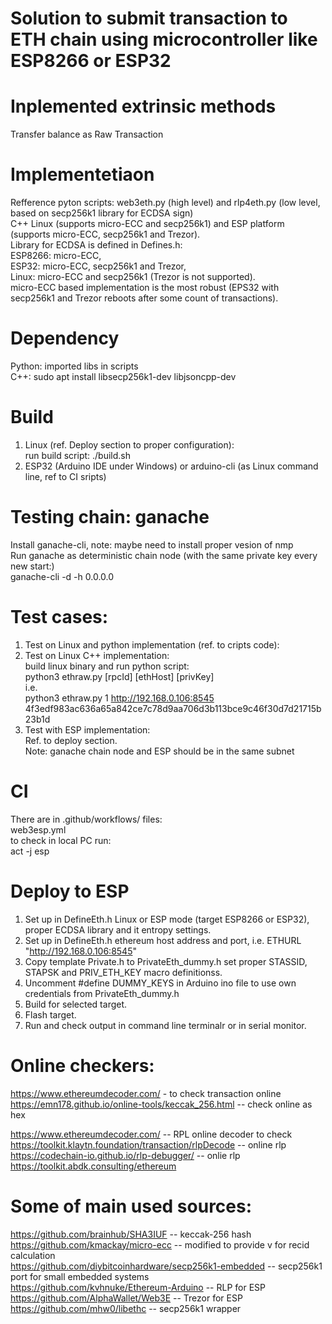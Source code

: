 # Solution to submit transaction to ETH chain using microcontroller like ESP8266 or ESP32

# Inplemented extrinsic methods
Transfer balance as Raw Transaction

# Implementetiaon
Refference pyton scripts: web3eth.py (high level) and rlp4eth.py (low level, based on secp256k1 library for ECDSA sign)\
C++ Linux (supports micro-ECC and secp256k1) and ESP platform (supports micro-ECC, secp256k1 and Trezor).\
Library for ECDSA is defined in Defines.h:\
ESP8266: micro-ECC,\
ESP32: micro-ECC, secp256k1 and Trezor,\
Linux:  micro-ECC and secp256k1 (Trezor is not supported).\
micro-ECC based implementation is the most robust (EPS32 with secp256k1 and Trezor reboots after some count of transactions).

# Dependency
Python: imported libs in scripts\
C++: sudo apt install libsecp256k1-dev libjsoncpp-dev

# Build 
1. Linux (ref. Deploy section to proper configuration):\
run build script: 
 ./build.sh
2. ESP32 (Arduino IDE under Windows) or arduino-cli (as Linux command line, ref to CI sripts)

# Testing chain: ganache
Install ganache-cli, note: maybe need to install proper vesion of nmp\
Run ganache as deterministic chain node (with the same private key every new start:)\
ganache-cli -d -h 0.0.0.0

# Test cases:
1. Test on Linux and python implementation (ref. to cripts code):
2. Test on Linux C++ implementation:\
build linux binary and run python script:\
python3 ethraw.py [rpcId] [ethHost] [privKey]\
i.e.\
python3 ethraw.py 1 http://192.168.0.106:8545 4f3edf983ac636a65a842ce7c78d9aa706d3b113bce9c46f30d7d21715b23b1d
3. Test with ESP implementation:\
Ref. to deploy section.\
Note: ganache chain node and ESP should be in the same subnet

# CI
There are in .github/workflows/ files:\
web3esp.yml \
to check in local PC run:\
act -j esp

# Deploy to  ESP
1. Set up in DefineEth.h Linux or ESP mode (target ESP8266 or ESP32), proper ECDSA library and it entropy settings.
2. Set up in DefineEth.h ethereum host address and port, i.e. ETHURL  "http://192.168.0.106:8545"
3. Copy template Private.h to PrivateEth_dummy.h set proper STASSID, STAPSK and PRIV_ETH_KEY macro definitionss.
4. Uncomment #define DUMMY_KEYS in Arduino ino file to use own credentials from PrivateEth_dummy.h
4. Build for selected target.
5. Flash target.
6. Run and check output in command line terminalr or in serial monitor.

# Online checkers:
https://www.ethereumdecoder.com/ - to check transaction online\
https://emn178.github.io/online-tools/keccak_256.html  -- check online as hex

https://www.ethereumdecoder.com/                              -- RPL online decoder to check\
https://toolkit.klaytn.foundation/transaction/rlpDecode       -- online rlp\
https://codechain-io.github.io/rlp-debugger/                  -- onlie rlp\
https://toolkit.abdk.consulting/ethereum                                       

# Some of main used sources:
https://github.com/brainhub/SHA3IUF                       -- keccak-256 hash\
https://github.com/kmackay/micro-ecc                      -- modified to provide v for recid calculation\
https://github.com/diybitcoinhardware/secp256k1-embedded  -- secp256k1 port for small embedded systems\
https://github.com/kvhnuke/Ethereum-Arduino               -- RLP for ESP\
https://github.com/AlphaWallet/Web3E                      -- Trezor for ESP\
https://github.com/mhw0/libethc                           -- secp256k1 wrapper
